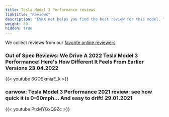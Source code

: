 ```yaml
---
title: Tesla Model 3 Performance reviews
linktitle: "Reviews"
description: "EVKX.net helps you find the best review for this model. "
weight: 80
hidden: true
---
```

<object type="image/svg+xml" data="../modelnavigation.svg"></object>
We collect reviews from our [favorite online reviewers](/guides/evreviewers/)

### Out of Spec Reviews: We Drive A 2022 Tesla Model 3 Performance! Here's How Different It Feels From Earlier Versions 23.04.2022

{{< youtube 6GOSkmiaE_k >}}

### carwow: Tesla Model 3 Performance 2021 review: see how quick it is 0-60mph... And easy to drift! 29.01.2021

{{< youtube PtxMYGxQ9Zc >}}

